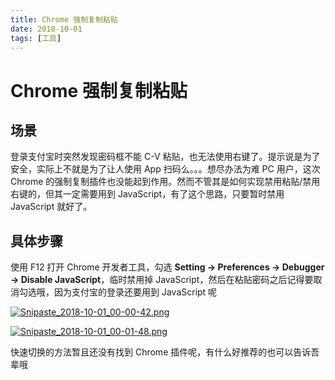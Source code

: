 ```yaml
---
title: Chrome 强制复制粘贴
date: 2018-10-01
tags: [工具]
---
```

# Chrome 强制复制粘贴

## 场景

登录支付宝时突然发现密码框不能 C-V 粘贴，也无法使用右键了。提示说是为了安全，实际上不就是为了让人使用 App 扫码么。。。想尽办法为难 PC 用户，这次 Chrome 的强制复制插件也没能起到作用。然而不管其是如何实现禁用粘贴/禁用右键的，但其一定需要用到 JavaScript，有了这个思路，只要暂时禁用 JavaScript 就好了。

## 具体步骤

使用 F12 打开 Chrome 开发者工具，勾选 **Setting -> Preferences -> Debugger -> Disable JavaScript**，临时禁用掉 JavaScript，然后在粘贴密码之后记得要取消勾选哦，因为支付宝的登录还要用到 JavaScript 呢

[![Snipaste_2018-10-01_00-00-42.png](https://i.loli.net/2018/10/01/5bb0f3cbce5c0.png)](https://i.loli.net/2018/10/01/5bb0f3cbce5c0.png)

[![Snipaste_2018-10-01_00-01-48.png](https://i.loli.net/2018/10/01/5bb0f4beb70c5.png)](https://i.loli.net/2018/10/01/5bb0f4beb70c5.png)

快速切换的方法暂且还没有找到 Chrome 插件呢，有什么好推荐的也可以告诉吾辈哦
